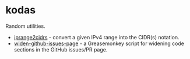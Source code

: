 # kodas

Random utilities.

* [iprange2cidrs](/iprange2cidrs) - convert a given IPv4 range into the CIDR(s)
  notation.
* [widen-github-issues-page](/widen-github-issues-page) - a Greasemonkey script
  for widening code sections in the GitHub issues/PR page.
